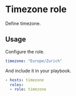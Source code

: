 # Timezone role

Define timezone.

## Usage

Configure the role.

```yml
timezone: "Europe/Zurich"
```

And include it in your playbook.

```yml
- hosts: timezone
  roles:
  - role: timezone
```